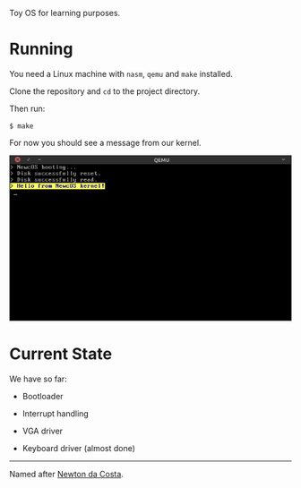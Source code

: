 Toy OS for learning purposes.

# Running

You need a Linux machine with `nasm`, `qemu` and `make` installed.

Clone the repository and `cd` to the project directory.

Then run:

    $ make

For now you should see a message from our kernel.

![NewcOS screenshot](/doc/screenshot.png?raw=true)

# Current State

We have so far:

* Bootloader

* Interrupt handling

* VGA driver

* Keyboard driver (almost done)

---

Named after
[Newton da Costa](https://en.wikipedia.org/wiki/Newton_da_Costa).

